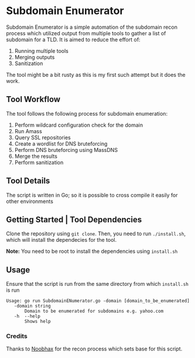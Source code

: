 # Subdomain Enumerator
Subdomain Enumerator is a simple automation of the subdomain recon process which utilized output from multiple tools to gather a list of subdomain for a TLD. It is aimed to reduce the effort of:

1) Running multiple tools
2) Merging outputs
3) Sanitization

The tool might be a bit rusty as this is my first such attempt but it does the work.

## Tool Workflow
The tool follows the following process for subdomain enumeration:

1) Perform wildcard configuration check for the domain
2) Run Amass
3) Query SSL repositories
4) Create a wordlist for DNS bruteforcing
5) Perform DNS bruteforcing using MassDNS
6) Merge the results 
7) Perform sanitization

## Tool Details
The script is written in Go; so it is possible to cross compile it easily for other environments

## Getting Started | Tool Dependencies
Clone the repository using `git clone`. Then, you need to run `./install.sh`, which will install the dependecies for the tool.

**Note:** You need to be root to install the dependencies using `install.sh`

## Usage
Ensure that the script is run from the same directory from which `install.sh` is run

```
Usage: go run SubdomainENumerator.go -domain [domain_to_be_enumerated]
   -domain string
       Domain to be enumerated for subdomains e.g. yahoo.com
   -h  --help   
       Shows help
```
### Credits
Thanks to [Noobhax](https://medium.com/@noobhax/my-recon-process-dns-enumeration-d0e288f81a8a) for the recon process which sets base for this script.
